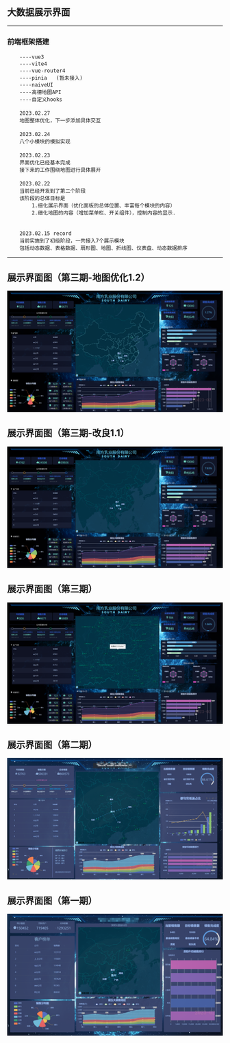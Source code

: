 ## 大数据展示界面

----
### 前端框架搭建
```
    ----vue3
    ----vite4
    ----vue-router4
    ----pinia   (暂未接入)
    ----naiveUI
    ----高德地图API
    ----自定义hooks
    
    2023.02.27
    地图整体优化，下一步添加具体交互
    
    2023.02.24
    八个小模块的模拟实现
    
    2023.02.23
    界面优化已经基本完成
    接下来的工作围绕地图进行具体展开
    
    2023.02.22
    当前已经开发到了第二个阶段
    该阶段的总体目标是
        1.细化展示界面（优化面板的总体位置、丰富每个模块的内容）
        2.细化地图的内容（增加菜单栏、开关组件），控制内容的显示.
    
    
    2023.02.15 record
    当前实施到了初级阶段，一共接入7个展示模块
    包括动态数据、表格数据、扇形图、地图、折线图、仪表盘、动态数据排序
```
----

## 展示界面图（第三期-地图优化1.2）

![img.png](picture/panel_five.png)

## 展示界面图（第三期-改良1.1）

![img.png](picture/panel_four.png)

## 展示界面图（第三期）

![img.png](picture/panel_three.png)

## 展示界面图（第二期）

![img_1.png](picture/panel_tow.png)

## 展示界面图（第一期）

![img.png](picture/panel_one.png)